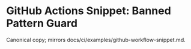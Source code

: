 # GitHub Actions Snippet: Banned Pattern Guard

Canonical copy; mirrors docs/ci/examples/github-workflow-snippet.md.
